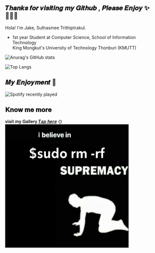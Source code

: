 ## 𝑻𝒉𝒂𝒏𝒌𝒔 𝒇𝒐𝒓 𝒗𝒊𝒔𝒊𝒕𝒊𝒏𝒈 𝒎𝒚 𝑮𝒊𝒕𝒉𝒖𝒃 , 𝑷𝒍𝒆𝒂𝒔𝒆 𝑬𝒏𝒋𝒐𝒚  ✨🤸🏼‍♀️

Hola! I'm Jake, Suthasinee Trithiptrakul. <br>
- 1st year Student at Computer Science, School of Information Technology<br>
King Mongkut's University of Technology Thonburi (KMUTT)<br>                                              

![Anurag's GitHub stats](https://github-readme-stats.vercel.app/api?username=JAKEYSLINKY&theme=tokyonight&width=500)<br>

![Top Langs](https://github-readme-stats.vercel.app/api/top-langs/?username=JAKEYSLINKY&theme=radical)

## 𝑴𝒚 𝑬𝒏𝒋𝒐𝒚𝒎𝒆𝒏𝒕 🫧

![Spotify recently played](https://spotify-recently-played-readme.vercel.app/api?user=31cvbqugbj36s276q4whfbhwjqri&width=600&count=5)


## 𝐊𝐧𝐨𝐰 𝐦𝐞 𝐦𝐨𝐫𝐞 
𝐯𝐢𝐬𝐢𝐭 𝐦𝐲 𝐆𝐚𝐥𝐥𝐞𝐫𝐲 [𝑻𝒂𝒑 𝒉𝒆𝒓𝒆](http://vsco.co/suthatrithip) 🌞<br>
<img src="./sudo.JPG" width="400" height="400">

 
